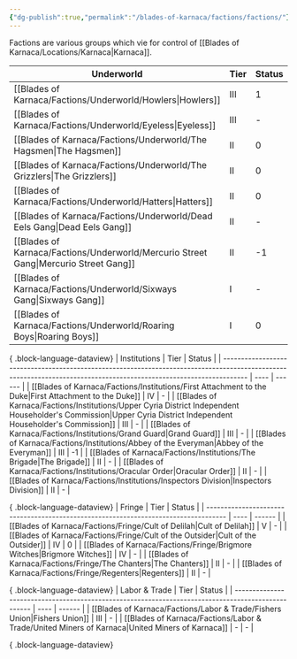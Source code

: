 ```yaml
---
{"dg-publish":true,"permalink":"/blades-of-karnaca/factions/factions/"}
---
```


Factions are various groups which vie for control of [[Blades of Karnaca/Locations/Karnaca\|Karnaca]].

| Underworld                                                                              | Tier | Status |
| --------------------------------------------------------------------------------------- | ---- | ------ |
| [[Blades of Karnaca/Factions/Underworld/Howlers\|Howlers]]                           | III  | 1      |
| [[Blades of Karnaca/Factions/Underworld/Eyeless\|Eyeless]]                           | III  | \-     |
| [[Blades of Karnaca/Factions/Underworld/The Hagsmen\|The Hagsmen]]                   | II   | 0      |
| [[Blades of Karnaca/Factions/Underworld/The Grizzlers\|The Grizzlers]]               | II   | 0      |
| [[Blades of Karnaca/Factions/Underworld/Hatters\|Hatters]]                           | II   | 0      |
| [[Blades of Karnaca/Factions/Underworld/Dead Eels Gang\|Dead Eels Gang]]             | II   | \-     |
| [[Blades of Karnaca/Factions/Underworld/Mercurio Street Gang\|Mercurio Street Gang]] | II   | -1     |
| [[Blades of Karnaca/Factions/Underworld/Sixways Gang\|Sixways Gang]]                 | I    | \-     |
| [[Blades of Karnaca/Factions/Underworld/Roaring Boys\|Roaring Boys]]                 | I    | 0      |

{ .block-language-dataview}
| Institutions                                                                                                                                                        | Tier | Status |
| ------------------------------------------------------------------------------------------------------------------------------------------------------------------- | ---- | ------ |
| [[Blades of Karnaca/Factions/Institutions/First Attachment to the Duke\|First Attachment to the Duke]]                                                           | IV   | \-     |
| [[Blades of Karnaca/Factions/Institutions/Upper Cyria District Independent Householder's Commission\|Upper Cyria District Independent Householder's Commission]] | III  | \-     |
| [[Blades of Karnaca/Factions/Institutions/Grand Guard\|Grand Guard]]                                                                                             | III  | \-     |
| [[Blades of Karnaca/Factions/Institutions/Abbey of the Everyman\|Abbey of the Everyman]]                                                                         | III  | -1     |
| [[Blades of Karnaca/Factions/Institutions/The Brigade\|The Brigade]]                                                                                             | II   | \-     |
| [[Blades of Karnaca/Factions/Institutions/Oracular Order\|Oracular Order]]                                                                                       | II   | \-     |
| [[Blades of Karnaca/Factions/Institutions/Inspectors Division\|Inspectors Division]]                                                                             | II   | \-     |

{ .block-language-dataview}
| Fringe                                                                              | Tier | Status |
| ----------------------------------------------------------------------------------- | ---- | ------ |
| [[Blades of Karnaca/Factions/Fringe/Cult of Delilah\|Cult of Delilah]]           | V    | \-     |
| [[Blades of Karnaca/Factions/Fringe/Cult of the Outsider\|Cult of the Outsider]] | IV   | 0      |
| [[Blades of Karnaca/Factions/Fringe/Brigmore Witches\|Brigmore Witches]]         | IV   | \-     |
| [[Blades of Karnaca/Factions/Fringe/The Chanters\|The Chanters]]                 | II   | \-     |
| [[Blades of Karnaca/Factions/Fringe/Regenters\|Regenters]]                       | II   | \-     |

{ .block-language-dataview}
| Labor & Trade                                                                                      | Tier | Status |
| -------------------------------------------------------------------------------------------------- | ---- | ------ |
| [[Blades of Karnaca/Factions/Labor & Trade/Fishers Union\|Fishers Union]]                       | III  | \-     |
| [[Blades of Karnaca/Factions/Labor & Trade/United Miners of Karnaca\|United Miners of Karnaca]] | \-   | \-     |

{ .block-language-dataview}
